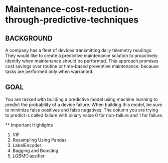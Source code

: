 # Maintenance-cost-reduction-through-predictive-techniques

## BACKGROUND
A company has a fleet of devices transmitting daily telemetry readings. They would like to create a predictive
maintenance solution to proactively identify when maintenance should be performed. This approach promises cost
savings over routine or time-based preventive maintenance, because tasks are performed only when warranted.

## GOAL
You are tasked with building a predictive model using machine learning to predict the probability of a device failure.
When building this model, be sure to minimize false positives and false negatives. The column you are trying to predict
is called failure with binary value 0 for non-failure and 1 for failure.

** Important Highlights
1. VIF
2. Resampling Using Pandas
3. LabelEncoder
4. Bagging and Boosting
5. LGBMClassifier
